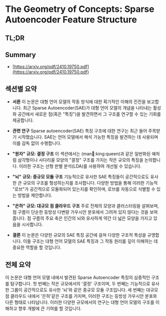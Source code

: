 # The Geometry of Concepts: Sparse Autoencoder Feature Structure
## TL;DR
## Summary
- [https://arxiv.org/pdf/2410.19750.pdf](https://arxiv.org/pdf/2410.19750.pdf)

## 섹션별 요약

- **서론**
  이 논문은 대형 언어 모델의 작동 방식에 대한 획기적인 이해의 진전을 보고합니다. 최근 Sparse Autoencoder(SAE)가 대형 언어 모델의 개념을 나타내는 활성화 공간에서 새로운 점(혹은 "특징")을 발견하면서 그 구조를 연구할 수 있는 기회를 제공합니다.

- **관련 연구**
  Sparse autoencoder(SAE) 특징 구조에 대한 연구는 최근 들어 주목받기 시작했습니다. SAE는 언어 모델에서 해석 가능한 특징을 발견하는 데 사용되며 이를 감독 없이 수행합니다.

- **"원자" 규모: 결정 구조**
  이 섹션에서는 (man:woman::king:queen)과 같은 일반화된 예처럼 삼각형이나 사다리꼴 모양의 "결정" 구조를 가지는 작은 규모의 특징을 논의합니다. 이러한 구조는 선형 판별 분석(LDA)를 사용하여 개선될 수 있습니다.

- **"뇌" 규모: 중규모 모듈 구조**
  기능적으로 유사한 SAE 특징들이 공간적으로도 유사한 큰 규모의 구조를 형성하는지를 조사합니다. 다양한 방법을 통해 이러한 기능적 "로브"가 공간적으로 모듈화되어 있는지를 확인하며, 로브를 자동으로 식별할 수 있는 방법을 제안합니다.

- **"은하" 규모: 대규모 점 클라우드 구조**
  주로 전체의 모양과 클러스터링을 살펴보며, 점 구름이 단순한 등방성 다변량 가우시안 분포에서 그려져 있지 않다는 것을 보여줍니다. 점 구름의 주요 축은 인간의 뇌와 유사하게 약간 더 넓은 모양을 가지고 있음을 시사합니다.

- **결론**
  이 논문은 다양한 규모의 SAE 특징 공간에 걸쳐 다양한 구조적 특성을 규명합니다. 이들 구조는 대형 언어 모델의 SAE 특징과 그 작동 원리를 깊이 이해하는 데 중요한 역할을 할 것입니다.

## 전체 요약

이 논문은 대형 언어 모델 내에서 발견된 Sparse Autoencoder 특징의 삼중적인 구조를 탐구합니다. 첫 번째는 작은 규모에서의 '결정' 구조이며, 두 번째는 기능적으로 유사한 그룹이 공간적으로도 유사한 '뇌'와 같은 중규모 모듈 구조입니다. 세 번째는 대규모 점 클라우드 내에서 '은하'같은 구조를 가지며, 이러한 구조는 등방성 가우시안 분포와 다른 형태로 나타납니다. 이러한 다양한 규모에서의 연구는 대형 언어 모델의 구조를 이해하고 향후 개발에 큰 기여를 할 것입니다.